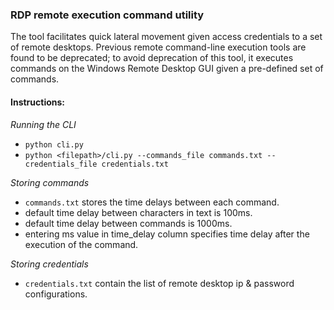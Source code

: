 ### RDP remote execution command utility

The tool facilitates quick lateral movement given access credentials to a set of remote desktops. Previous remote command-line execution tools are found to be deprecated; to avoid deprecation of this tool, it executes commands on the Windows Remote Desktop GUI given a pre-defined set of commands.

#### Instructions:

*Running the CLI*
* `python cli.py`
* `python <filepath>/cli.py --commands_file commands.txt --credentials_file credentials.txt`


*Storing commands*
* `commands.txt` stores the time delays between each command.
* default time delay between characters in text is 100ms.
* default time delay between commands is 1000ms.
* entering ms value in time_delay column specifies time delay after the execution of the command.

*Storing credentials*
* `credentials.txt` contain the list of remote desktop ip & password configurations.
